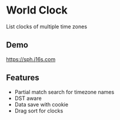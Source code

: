 # World Clock
List clocks of multiple time zones

## Demo
https://sph.j16s.com

## Features
* Partial match search for timezone names
* DST aware
* Data save with cookie
* Drag sort for clocks
